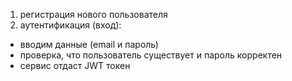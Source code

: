 1) регистрация нового пользователя 
2) аутентификация (вход): 
- вводим данные (email и пароль)
- проверка, что пользователь существует и пароль корректен 
- сервис отдаст JWT токен 